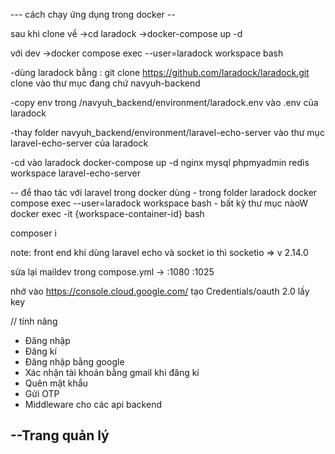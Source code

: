 --- cách chạy ứng dụng trong docker --

sau khi clone về 
->cd laradock
->docker-compose up -d

với dev
->docker compose exec --user=laradock workspace bash

-dùng laradock bằng :
    git clone https://github.com/laradock/laradock.git
    clone vào thư mục đang chứ navyuh-backend

-copy env trong /navyuh_backend/environment/laradock.env vào .env của laradock

-thay folder navyuh_backend/environment/laravel-echo-server vào thư mục laravel-echo-server của laradock

-cd vào laradock
    docker-compose up -d nginx mysql phpmyadmin redis workspace laravel-echo-server
    <!-- redis-webui -->

-- để thao tác với laravel trong docker dùng
    - trong folder laradock
    docker compose exec --user=laradock workspace bash
    - bất kỳ thư mục nàoW
    docker exec -it {workspace-container-id} bash


composer i
    
note: front end khi dùng laravel echo và socket io 
thì socketio => v 2.14.0

sửa lại maildev trong compose.yml -> :1080 :1025

nhớ vào https://console.cloud.google.com/ tạo Credentials/oauth 2.0
lấy key 


// tính năng
- Đăng nhập
- Đăng kí
- Đăng nhập bằng google
- Xác nhận tài khoản bằng gmail khi đăng kí
- Quên mật khẩu
- Gửi OTP
- Middleware cho các api backend

--Trang quản lý
-